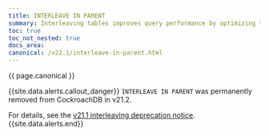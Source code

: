 ```yaml
---
title: INTERLEAVE IN PARENT
summary: Interleaving tables improves query performance by optimizing the key-value structure of closely related table's data.
toc: true
toc_not_nested: true
docs_area:
canonical: /v22.1/interleave-in-parent.html
---
```


{{ page.canonical }}

{{site.data.alerts.callout_danger}}
`INTERLEAVE IN PARENT` was permanently removed from CockroachDB in v21.2.

For details, see the [v21.1 interleaving deprecation notice](../v21.1/interleave-in-parent.html#deprecation).
{{site.data.alerts.end}}
